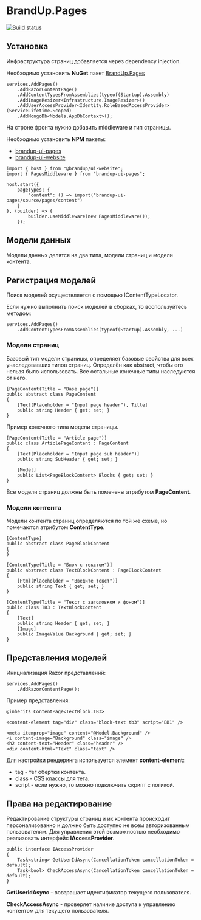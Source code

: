 # BrandUp.Pages

[![Build status](https://dev.azure.com/brandup/BrandUp%20Core/_apis/build/status/BrandUp.Pages)](https://dev.azure.com/brandup/BrandUp%20Core/_build/latest?definitionId=8)

## Установка

Инфраструктура страниц добавляется через dependency injection.

Необходимо установить **NuGet** пакет [BrandUp.Pages](https://www.nuget.org/packages/BrandUp.Pages)

```
services.AddPages()
    .AddRazorContentPage()
    .AddContentTypesFromAssemblies(typeof(Startup).Assembly)
    .AddImageResizer<Infrastructure.ImageResizer>()
    .AddUserAccessProvider<Identity.RoleBasedAccessProvider>(ServiceLifetime.Scoped)
    .AddMongoDb<Models.AppDbContext>();
```

На строне фронта нужно добавить middleware и тип страницы.

Необходимо установить **NPM** пакеты:
- [brandup-ui-pages](https://www.npmjs.com/package/brandup-ui-pages)
- [brandup-ui-website](https://www.npmjs.com/package/brandup-ui-website)

```
import { host } from "@brandup/ui-website";
import { PagesMiddleware } from "brandup-ui-pages";

host.start({
    pageTypes: {
        "content": () => import("brandup-ui-pages/source/pages/content")
    }
}, (builder) => {
        builder.useMiddleware(new PagesMiddleware());
    });
```

## Модели данных

Модели данных делятся на два типа, модели страниц и модели контента.

## Регистрация моделей

Поиск моделей осуществляется с помощью IContentTypeLocator.

Если нужно выполнить поиск моделей в сборках, то воспользуйтесь методом:

```
services.AddPages()
    .AddContentTypesFromAssemblies(typeof(Startup).Assembly, ...)
```

### Модели страниц

Базовый тип модели страницы, определяет базовые свойства для всех унаследовавших типов страниц. Определён как 
abstract, чтобы его нельзя было использовать. Все остальные конечные типы наследуются от него.

```
[PageContent(Title = "Base page")]
public abstract class PageContent
{
    [Text(Placeholder = "Input page header"), Title]
    public string Header { get; set; }
}
```

Пример конечного типа модели страницы.

```
[PageContent(Title = "Article page")]
public class ArticlePageContent : PageContent
{
    [Text(Placeholder = "Input page sub header")]
    public string SubHeader { get; set; }

    [Model]
    public List<PageBlockContent> Blocks { get; set; }
}
```

Все модели страниц должны быть помечены атрибутом **PageContent**.

### Модели контента

Модели контента страниц определяются по той же схеме, но помечаются атрибутом **ContentType**.

```
[ContentType]
public abstract class PageBlockContent
{
}

[ContentType(Title = "Блок с текстом")]
public abstract class TextBlockContent : PageBlockContent
{
    [Html(Placeholder = "Введите текст")]
    public string Text { get; set; }
}

[ContentType(Title = "Текст с заголовком и фоном")]
public class TB3 : TextBlockContent
{
    [Text]
    public string Header { get; set; }
    [Image]
    public ImageValue Background { get; set; }
}
```

## Представления моделей

Инициализация Razor представлений:

```
services.AddPages()
    .AddRazorContentPage();
``` 

Пример представления:

```
@inherits ContentPage<TextBlock.TB3>

<content-element tag="div" class="block-text tb3" script="BB1" />

<meta itemprop="image" content="@Model.Background" />
<i content-image="Background" class="image" />
<h2 content-text="Header" class="header" />
<div content-html="Text" class="text" />
```

Для настройки рендеринга используется элемент **content-element**:
- tag - тег обертки контента.
- class - CSS классы для тега.
- script - если нужно, то можно подключить скрипт с логикой.

## Права на редактирование

Редактирование структуры страниц и их контента происходит персонализованно и должно быть доступно не всем авторизованным пользователям.
Для управления этой возможностью необходимо реализовать интерфейс **IAccessProvider**.

```
public interface IAccessProvider
{
    Task<string> GetUserIdAsync(CancellationToken cancellationToken = default);
    Task<bool> CheckAccessAsync(CancellationToken cancellationToken = default);
}
```

**GetUserIdAsync** - вовзращает идентификатор текущего пользователя.

**CheckAccessAsync** - проверяет наличие доступа к управлению контентом для текущего пользователя.